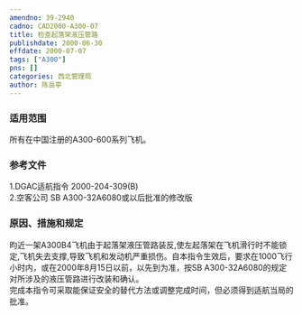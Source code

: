 ```yaml
---
amendno: 39-2940  
cadno: CAD2000-A300-07  
title: 检查起落架液压管路  
publishdate: 2000-06-30  
effdate: 2000-07-07  
tags: ["A300"]  
pns: []  
categories: 西北管理局  
author: 陈岳亭  
---
```

  
### 适用范围  
所有在中国注册的A300-600系列飞机。  
  
<!--more-->  
### 参考文件  
1.DGAC适航指令 2000-204-309(B)  
    2.空客公司 SB A300-32A6080或以后批准的修改版  
  
### 原因、措施和规定  
昀近一架A300B4飞机由于起落架液压管路装反,使左起落架在飞机滑行时不能锁定,飞机失去支撑,导致飞机和发动机严重损伤。自本指令生效后，要求在1000飞行小时内，或在2000年8月15日以前，以先到为准，按SB A300-32A6080的规定对所涉及的液压管路进行改装和确认。  
    完成本指令可采取能保证安全的替代方法或调整完成时间，但必须得到适航当局的批准。  
